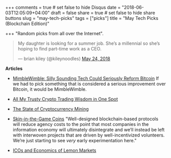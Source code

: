 +++
comments = true	# set false to hide Disqus
date = "2018-06-03T12:05:09+04:00"
draft = false
share = true	# set false to hide share buttons
slug = "may-tech-picks"
tags = ["picks"]
title = "May Tech Picks (Blockchain Edition)"

+++
"Random picks from all over the Internet".

<!--more-->

<blockquote class="twitter-tweet" data-lang="en"><p lang="en" dir="ltr">My daughter is looking for a summer job.  She’s a millennial so she’s hoping to find part-time work as a CEO.</p>&mdash; brian kiley (@kileynoodles) <a href="https://twitter.com/kileynoodles/status/999600379640844293?ref_src=twsrc%5Etfw">May 24, 2018</a></blockquote>
<script async src="https://platform.twitter.com/widgets.js" charset="utf-8"></script>

**Articles**

* [MimbleWimble: Silly Sounding Tech Could Seriously Reform Bitcoin](https://www.coindesk.com/mimblewimble-silly-sounding-tech-seriously-reform-bitcoin/)
  If we had to pick something that is considered a serious improvement over
  Bitcoin, it would be MimbleWimble.

* [All My Trusty Crypto Trading Wisdom in One Spot](https://hackernoon.com/all-my-trusty-crypto-trading-wisdom-in-one-spot-d52f3413bca7)

* [The State of Cryptocurrency Mining](https://blog.sia.tech/the-state-of-cryptocurrency-mining-538004a37f9b)

* [Skin-in-the-Game Coins](https://medium.com/@twobitidiot/skin-in-the-game-coins-da0afdfdc650)
  "Well-designed blockchain-based protocols will reduce agency costs to the
  point that most companies in the information economy will ultimately
  disintegrate and we’ll instead be left with interwoven projects that are
  driven by well-incentivized volunteers. We’re just starting to see *very*
  early experimentation here."

* [ICOs and Economics of Lemon Markets](https://medium.com/@avtarsehra/icos-and-economics-of-lemon-markets-96638e86b3b2)
